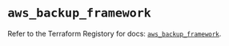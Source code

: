 # `aws_backup_framework`

Refer to the Terraform Registory for docs: [`aws_backup_framework`](https://registry.terraform.io/providers/hashicorp/aws/5.5.0/docs/resources/backup_framework).
